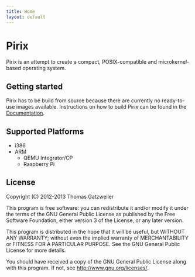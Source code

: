 ```yaml
---
title: Home
layout: default
---
```


# Pirix

Pirix is an attempt to create a compact, POSIX-compatible and
microkernel-based operating system.

## Getting started

Pirix has to be build from source because there are currently no
ready-to-use images available. Instructions on how to build Pirix can
be found in the [Documentation](/doc/building/).

## Supported Platforms

* i386
* ARM
   * QEMU Integrator/CP
   * Raspberry Pi

## License

Copyright (C) 2012-2013 Thomas Gatzweiler

This program is free software: you can redistribute it and/or modify
it under the terms of the GNU General Public License as published by
the Free Software Foundation, either version 3 of the License, or any
later version.

This program is distributed in the hope that it will be useful, but
WITHOUT ANY WARRANTY; without even the implied warranty of
MERCHANTABILITY or FITNESS FOR A PARTICULAR PURPOSE. See the GNU
General Public License for more details.

You should have received a copy of the GNU General Public License
along with this program. If not, see <http://www.gnu.org/licenses/>.
